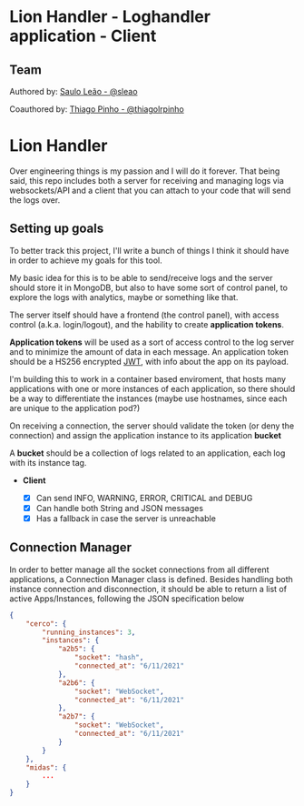 # Lion Handler - Loghandler application - Client

## Team
Authored by: [Saulo Leão - @sleao](https://github.com/sleao)

Coauthored by: [Thiago Pinho - @thiagolrpinho](https://github.com/thiagolrpinho)

# Lion Handler
Over engineering things is my passion and I will do it forever. That being said, this repo includes both a server for receiving and managing logs via websockets/API and a client that you can attach to your code that will send the logs over.

## Setting up goals

To better track this project, I'll write a bunch of things I think it should have in order to achieve my goals for this tool.

My basic idea for this is to be able to send/receive logs and the server should store it in MongoDB, but also to have some sort of control panel, to explore the logs with analytics, maybe or something like that.

The server itself should have a frontend (the control panel), with access control (a.k.a. login/logout), and the hability to create **application tokens**.

**Application tokens** will be used as a sort of access control to the log server and to minimize the amount of data in each message. An application token should be a HS256 encrypted [JWT](https://jwt.io/), with info about the app on its payload.

I'm building this to work in a container based enviroment, that hosts many applications with one or more instances of each application, so there should be a way to differentiate the instances (maybe use hostnames, since each are unique to the application pod?)

On receiving a connection, the server should validate the token (or deny the connection) and assign the application instance to its application **bucket**

A **bucket** should be a collection of logs related to an application, each log with its instance tag.

- **Client**

  - [x] Can send INFO, WARNING, ERROR, CRITICAL and DEBUG
  - [x] Can handle both String and JSON messages
  - [x] Has a fallback in case the server is unreachable

## Connection Manager

In order to better manage all the socket connections from all different applications, a Connection Manager class is defined. Besides handling both instance connection and disconnection, it should be able to return a list of active Apps/Instances, following the JSON specification below

```json
{
    "cerco": {
        "running_instances": 3,
        "instances": {
            "a2b5": {
                "socket": "hash",
                "connected_at": "6/11/2021"
            },
            "a2b6": {
                "socket": "WebSocket",
                "connected_at": "6/11/2021"
            },
            "a2b7": {
                "socket": "WebSocket",
                "connected_at": "6/11/2021"
            }
        }
    },
    "midas": {
        ...
    }
}

```
